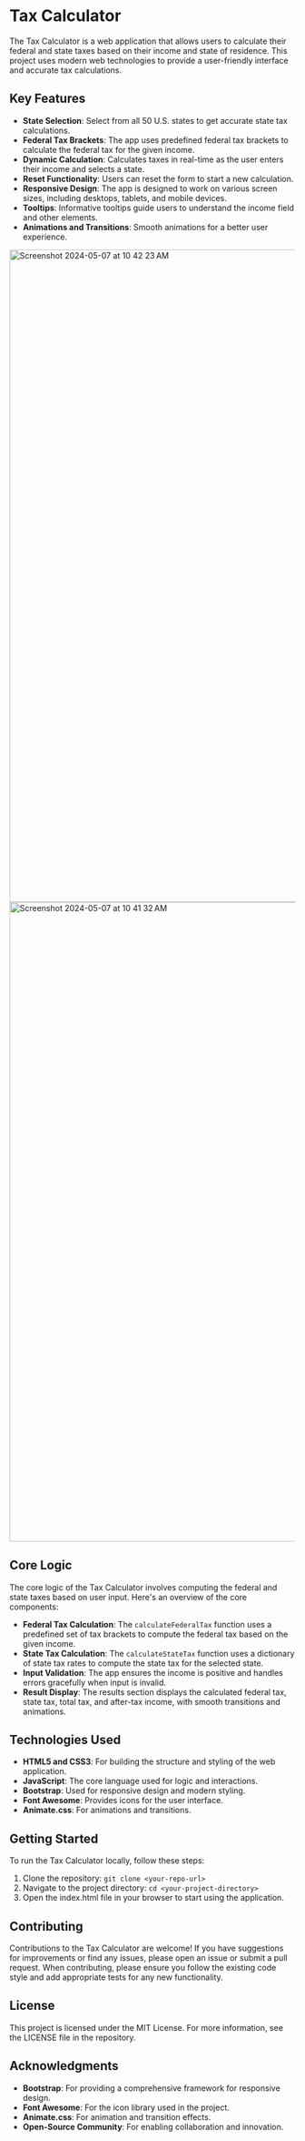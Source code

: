 # Tax Calculator

The Tax Calculator is a web application that allows users to calculate their federal and state taxes based on their income and state of residence. This project uses modern web technologies to provide a user-friendly interface and accurate tax calculations.

## Key Features

- **State Selection**: Select from all 50 U.S. states to get accurate state tax calculations.
- **Federal Tax Brackets**: The app uses predefined federal tax brackets to calculate the federal tax for the given income.
- **Dynamic Calculation**: Calculates taxes in real-time as the user enters their income and selects a state.
- **Reset Functionality**: Users can reset the form to start a new calculation.
- **Responsive Design**: The app is designed to work on various screen sizes, including desktops, tablets, and mobile devices.
- **Tooltips**: Informative tooltips guide users to understand the income field and other elements.
- **Animations and Transitions**: Smooth animations for a better user experience.


<img width="1147" alt="Screenshot 2024-05-07 at 10 42 23 AM" src="https://github.com/shuddha2021/TaxCalculatorAllStates/assets/81951239/35f2b9fd-34c8-482f-ae2f-111dfe475013">

<img width="1124" alt="Screenshot 2024-05-07 at 10 41 32 AM" src="https://github.com/shuddha2021/TaxCalculatorAllStates/assets/81951239/480c2521-14a3-42cc-9bb7-8731ae594f95">


## Core Logic

The core logic of the Tax Calculator involves computing the federal and state taxes based on user input. Here's an overview of the core components:

- **Federal Tax Calculation**: The `calculateFederalTax` function uses a predefined set of tax brackets to compute the federal tax based on the given income.
- **State Tax Calculation**: The `calculateStateTax` function uses a dictionary of state tax rates to compute the state tax for the selected state.
- **Input Validation**: The app ensures the income is positive and handles errors gracefully when input is invalid.
- **Result Display**: The results section displays the calculated federal tax, state tax, total tax, and after-tax income, with smooth transitions and animations.

## Technologies Used

- **HTML5 and CSS3**: For building the structure and styling of the web application.
- **JavaScript**: The core language used for logic and interactions.
- **Bootstrap**: Used for responsive design and modern styling.
- **Font Awesome**: Provides icons for the user interface.
- **Animate.css**: For animations and transitions.

## Getting Started

To run the Tax Calculator locally, follow these steps:

1. Clone the repository: `git clone <your-repo-url>`
2. Navigate to the project directory: `cd <your-project-directory>`
3. Open the index.html file in your browser to start using the application.

## Contributing

Contributions to the Tax Calculator are welcome! If you have suggestions for improvements or find any issues, please open an issue or submit a pull request. When contributing, please ensure you follow the existing code style and add appropriate tests for any new functionality.

## License

This project is licensed under the MIT License. For more information, see the LICENSE file in the repository.

## Acknowledgments

- **Bootstrap**: For providing a comprehensive framework for responsive design.
- **Font Awesome**: For the icon library used in the project.
- **Animate.css**: For animation and transition effects.
- **Open-Source Community**: For enabling collaboration and innovation.
